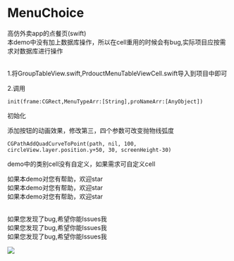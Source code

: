 # MenuChoice
高仿外卖app的点餐页(swift)</br>
本demo中没有加上数据库操作，所以在cell重用的时候会有bug,实际项目应按需求对数据库进行操作</br></br>

1.将GroupTableView.swift,PrdouctMenuTableViewCell.swift导入到项目中即可</br>

2.调用
```
init(frame:CGRect,MenuTypeArr:[String],proNameArr:[AnyObject])
```
初始化

添加按钮的动画效果，修改第三，四个参数可改变抛物线弧度</br>
```
CGPathAddQuadCurveToPoint(path, nil, 100, circleView.layer.position.y+50, 30, screenHeight-30)
```

demo中的类别cell没有自定义，如果需求可自定义cell

如果本demo对您有帮助，欢迎star</br>
如果本demo对您有帮助，欢迎star</br>
如果本demo对您有帮助，欢迎star</br></br>

如果您发现了bug,希望你能Issues我</br>
如果您发现了bug,希望你能Issues我</br>
如果您发现了bug,希望你能Issues我</br>

![](https://github.com/judy9452/MenuChoice.git/MenuChoice.gif)
